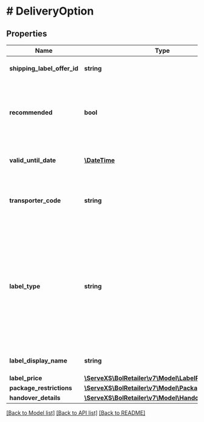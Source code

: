 # # DeliveryOption

## Properties

Name | Type | Description | Notes
------------ | ------------- | ------------- | -------------
**shipping_label_offer_id** | **string** | Unique identifier for the shipping label offer. |
**recommended** | **bool** | Indicates whether this delivery option is recommended to be the best option to ship your order item(s) with. |
**valid_until_date** | [**\DateTime**](\DateTime.md) | The date until the delivery option (incl total price) is valid. | [optional]
**transporter_code** | **string** | A code representing the transporter which is being used for transportation. |
**label_type** | **string** | The type of the label, representing the way an item is being transported. MAILBOX is a mailbox package with delivery scan. MAILBOX_LIGHT is a mailbox package without delivery scan. PARCEL is a normal package. |
**label_display_name** | **string** | The display name of the shipping label. |
**label_price** | [**\ServeXS\BolRetailer\v7\Model\LabelPrice**](LabelPrice.md) |  |
**package_restrictions** | [**\ServeXS\BolRetailer\v7\Model\PackageRestrictions**](PackageRestrictions.md) |  |
**handover_details** | [**\ServeXS\BolRetailer\v7\Model\HandoverDetails**](HandoverDetails.md) |  | [optional]

[[Back to Model list]](../../README.md#models) [[Back to API list]](../../README.md#endpoints) [[Back to README]](../../README.md)
